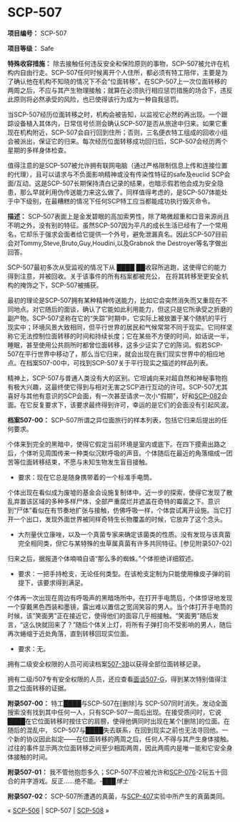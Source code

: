 # SCP-507
                        


**项目编号：** SCP-507

**项目等级：** Safe

**特殊收容措施：** 除去接触任何违反安全和保险原则的事物，SCP-507被允许在机构内自由行走。SCP-507任何时候离开个人住所，都必须有特工陪伴，主要是为了确认他在机构不知晓的情况下不会“位面转移”。在SCP-507上一次位面转移的两周之后，不应与其产生物理接触；就算在必须执行相应惩罚措施的场合下，违反此原则将必然承受的风险，也已使得该行为成为一种自我惩罚。

当SCP-507经历位面转移之时，机构会被告知，以监视它必然的再出现。一个跟踪设备植入其体内，日常信号侦测会确认SCP-507是否从旅途中归来。如果它重现在机构附近，SCP-507会自行回到住所；否则，三名便衣特工组成的回收小组会被派出，保证它的归来。每次经历位面转移成功回归后，SCP-507会经历两个星期的多样身体检查。

值得注意的是SCP-507被允许拥有联网电脑（通过严格限制信息上传和连接位置的代理），且可以请求与不负面影响精神或没有传染性特征的safe及euclid SCP会面/互动。这是SCP-507长期保持清白记录的结果，也暗示假若他会成为安全隐患，那么早就利用伪传送能力来这么做了。同样值得考虑的，是SCP-507体能处于中下级别，在最糟糕的情况下任何SCP特工应当都能成功执行毁灭命令。

**描述：** SCP-507表面上是金发碧眼的高加索男性，除了略微超重和口音来源尚且不明之外，没有别的特征。虽然SCP-507因为平凡的成长生活已经有了一个常用名，它却乐于强求会面者给它提供一个外号，避免泄漏真名。因此SCP-507目前会对Tommy,Steve,Bruto,Guy,Houdini,以及Grabnok the Destroyer等名字做出回答。

SCP-507最初多次从受监视的情况下从 ████ ██收容所逃跑，这使得它的能力得到注意，并被回收。关于该事件的所有档案都被充公， 在将其转移至更安全机构的掩饰之下，SCP-507被捕获。

最初的理论是SCP-507拥有某种精神传送能力，比如它会突然消失而又重现在不同地点。对它随后的面谈，确认了它能如此利用能力，但这只是它所承受之折磨的副产物。SCP-507坚称在它的“失踪”时期中，它实际上被放置于某个随机的平行现实中；环境风景大致相同，但平行世界的居民和气候常常不同于现实。它同样坚称它无法控制位面转移的时间和持续长度；它在某些不方便的时间，如话说一半，睡眠，甚至使用公共厕所时都曾位面转移，这多少证实了它的陈词。假若SCP-507在平行世界中移动了，那么当它归来，就会出现在我们现实世界中的相应地点。在档案507-00中，可找到SCP-507关于平行现实之描述的样品列表。

精神上，SCP-507与普通人类没有大的区别。它坦诚向来对超自然和神秘事物抱有极大兴趣，这最终使它得到与相对无害之SCP进行互动的许可。SCP-507尤其喜好与其他有意识的SCP会面，有一次甚至请求一次小“假期”，好和[SCP-082](/scp-082)会面。在它反复要求下，该要求最终得到许可，幸运的是它们的会面没有引起风波。

**档案507-00：** SCP-507所谓之异位面旅行的样本列表，包括它归来后提出的任何要求。

个体来到完全的黑暗中，使得它假定当前环境是室内或底下。在四下摸索出路之后，个体听见周围传来一种类似沉默呼吸的声音。个体随后在最近的角落缩成一团苦等位面转移结束，不愿与未知生物发生盲目接触。

- 要求：现在它总是随身携带着的一个标准手电筒。

个体出现在看似成为废墟的基金会设施复制体中。近一步的探索，使得它发现了散乱弃置该区域的多种多样尸体，全部严重腐烂并遮盖在奇特的霉菌之下。意识到“尸体”看似在有节奏地扩张与接触，仿佛呼吸一样，个体尝试离开设施。当它打开一个出口，发现外面世界被同样奇特生长物覆盖的时候，它放弃了这个念头。

- 大剂量伏立康唑，以及一个真菌专家来确定该菌类的性质。没有发现与该真菌完全相同类，但它与某特殊的虫草属真菌有许多共同特征。[参见附录507-02]

归来之后，据报道个体喃喃自语“那么多的蜘蛛。”个体拒绝详细叙述。

- 要求：一把手持枪支，无论任何类型。在该枪支定制为只能使用橡皮子弹的前提下，该要求得到满足。

个体再一次出现在周边有呼吸声的黑暗场所中。在打开手电筒后，个体惊讶地发现一个穿戴黑色西装和墨镜，露出难以置信之宽阔笑容的男人。当个体打开手电筒的时候，该“笑面男”正在接近它，使得他们的面容几乎相接触。“笑面男”随后发言，“这么快就回来了？”随后个体关上灯，将所有子弹打向不受影响的男人，随后再次蜷缩于近处角落，直到转移回现实位面。

- 要求：无。

拥有二级安全权限的人员可阅读档案[507-3B](/document-507-3b)以获得全部位面转移记录。

拥有二级/507专有安全权限的人员，还应查看[面谈507-G](/interview-507-g)，得到某次特别值得注意之位面转移的证据。

**附录507-00：** 特工████与SCP-507在[删除]与 SCP-507同时消失。发动全面搜索没有找到其中任何一人，只有SCP-507一周后出现。在接受质问时，它说████在它位面转移时按住它的肩膀，使得他俩同时出现在某个[删除]的位面。在随后的混乱中， SCP-507与████失去联系，在回到现实之前也无法寻回他。一个新的协议因此拟定——在位面转移的两周之后，任何人不得与其产生身体接触。过往的事件显示两次位面转移之间至少相距两周，因此两周内是唯一能和它安全身体接触的时间。

**附录507-01：** 我不管他抱怨多久；SCP-507不应被允许和[SCP-076](/scp-076)-2玩五十回合的井字游戏。反正……绝不能。-███*博士* 

**附录507-02：** SCP-507所遭遇的真菌，与[SCP-407](/scp-407)实验中所产生的真菌类同。



« [SCP-506](/scp-506) | SCP-507 | [SCP-508](/scp-508) »





                    